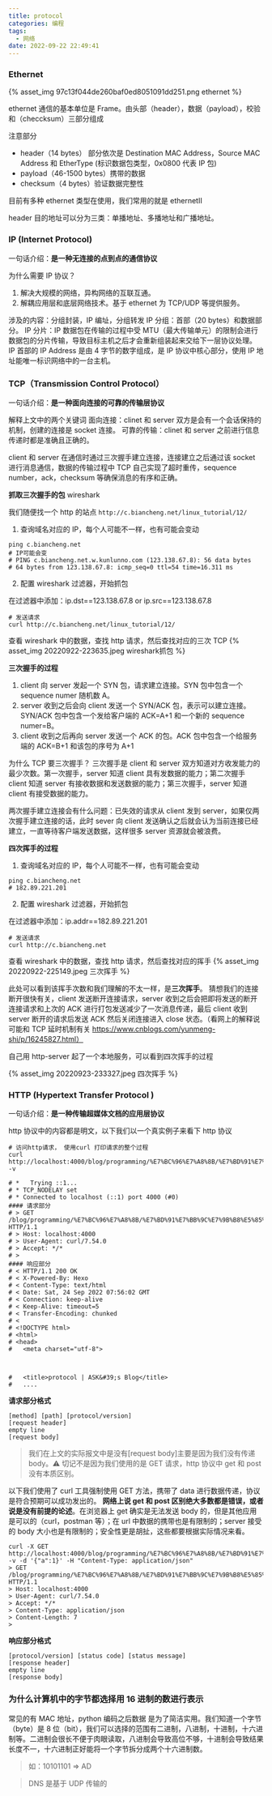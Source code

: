 ```yaml
---
title: protocol
categories: 编程
tags:
  - 网络
date: 2022-09-22 22:49:41
---
```


<!-- TODO 网卡数据 -->

### Ethernet

{% asset_img 97c13f044de260baf0ed8051091dd251.png ethernet %}

ethernet 通信的基本单位是 Frame。由头部（header），数据（payload），校验和（checcksum）三部分组成

注意部分

- header（14 bytes） 部分依次是 Destination MAC Address，Source MAC Address 和 EtherType (标识数据包类型，0x0800 代表 IP 包)
- payload（46-1500 bytes）携带的数据
- checksum（4 bytes）验证数据完整性

目前有多种 ethernet 类型在使用，我们常用的就是 ethernetII

header 目的地址可以分为三类：单播地址、多播地址和广播地址。

<!-- TODO arp -->

### IP (Internet Protocol)

一句话介绍：**是一种无连接的点到点的通信协议**

为什么需要 IP 协议？

1. 解决大规模的网络，异构网络的互联互通。
2. 解耦应用层和底层网络技术。基于 ethernet 为 TCP/UDP 等提供服务。

涉及的内容：分组封装，IP 编址，分组转发
IP 分组：首部（20 bytes）和数据部分。
IP 分片：IP 数据包在传输的过程中受 MTU（最大传输单元）的限制会进行数据包的分片传输，导致目标主机之后才会重新组装起来交给下一层协议处理。
IP 首部的 IP Address 是由 4 字节的数字组成，是 IP 协议中核心部分，使用 IP 地址能唯一标识网络中的一台主机。

### TCP（Transmission Control Protocol）

一句话介绍：**是一种面向连接的可靠的传输层协议**

解释上文中的两个关键词
面向连接：clinet 和 server 双方是会有一个会话保持的机制，创建的连接是 socket 连接。
可靠的传输：clinet 和 server 之前进行信息传递时都是准确且正确的。

client 和 server 在通信时通过三次握手建立连接，连接建立之后通过该 socket 进行消息通信，数据的传输过程中 TCP 自己实现了超时重传，sequence number，ack，checksum 等确保消息的有序和正确。

**抓取三次握手的包** wireshark

我们随便找一个 http 的站点 `http://c.biancheng.net/linux_tutorial/12/`

1. 查询域名对应的 IP，每个人可能不一样，也有可能会变动

```shell
ping c.biancheng.net
# IP可能会变
# PING c.biancheng.net.w.kunlunno.com (123.138.67.8): 56 data bytes
# 64 bytes from 123.138.67.8: icmp_seq=0 ttl=54 time=16.311 ms
```

2. 配置 wireshark 过滤器，开始抓包

在过滤器中添加：ip.dst==123.138.67.8 or ip.src==123.138.67.8

```shell
# 发送请求
curl http://c.biancheng.net/linux_tutorial/12/
```

查看 wireshark 中的数据，查找 http 请求，然后查找对应的三次 TCP
{% asset_img 20220922-223635.jpeg wireshark抓包 %}


**三次握手的过程**

1. client 向 server 发起一个 SYN 包，请求建立连接。SYN 包中包含一个 sequence numer 随机数 A。
2. server 收到之后会向 client 发送一个 SYN/ACK 包，表示可以建立连接。SYN/ACK 包中包含一个发给客户端的 ACK=A+1 和一个新的 sequence numer=B。
3. client 收到之后再向 server 发送一个 ACK 的包。ACK 包中包含一个给服务端的 ACK=B+1 和该包的序号为 A+1

为什么 TCP 要三次握手？
三次握手是 client 和 server 双方知道对方收发能力的最少次数。第一次握手，server 知道 client 具有发数据的能力；第二次握手 client 知道 server 有接收数据和发送数据的能力；第三次握手，server 知道 client 有接受数据的能力。

两次握手建立连接会有什么问题：已失效的请求从 client 发到 server，如果仅两次握手建立连接的话，此时 sever 向 client 发送确认之后就会认为当前连接已经建立，一直等待客户端发送数据，这样很多 server 资源就会被浪费。

**四次挥手的过程**

1. 查询域名对应的 IP，每个人可能不一样，也有可能会变动

```shell
ping c.biancheng.net
# 182.89.221.201
```

2. 配置 wireshark 过滤器，开始抓包

在过滤器中添加：ip.addr==182.89.221.201

```shell
# 发送请求
curl http://c.biancheng.net
```

查看 wireshark 中的数据，查找 http 请求，然后查找对应的挥手
{% asset_img 20220922-225149.jpeg 三次挥手 %}

此处可以看到该挥手次数和我们理解的不太一样，是**三次挥手**。
猜想我们的连接断开很快有关，client 发送断开连接请求，server 收到之后会把即将发送的断开连接请求和上次的 ACK 进行打包发送减少了一次消息传递，最后 client 收到 server 断开的请求后发送 ACK 然后关闭连接进入 close 状态。（看网上的解释说可能和 TCP 延时机制有关 https://www.cnblogs.com/yunmeng-shi/p/16245827.html）

自己用 http-server 起了一个本地服务，可以看到四次挥手的过程

{% asset_img 20220923-233327.jpeg 四次挥手 %}

### HTTP (Hypertext Transfer Protocol )

一句话介绍：**是一种传输超媒体文档的应用层协议**

http 协议中的内容都是明文，以下我们以一个真实例子来看下 http 协议

```shell
# 访问http请求， 使用curl 打印请求的整个过程
curl http://localhost:4000/blog/programming/%E7%BC%96%E7%A8%8B/%E7%BD%91%E7%BB%9C%E7%9B%B8%E5%85%B3/protocol/ -v

# *   Trying ::1...
# * TCP_NODELAY set
# * Connected to localhost (::1) port 4000 (#0)
#### 请求部分
# > GET /blog/programming/%E7%BC%96%E7%A8%8B/%E7%BD%91%E7%BB%9C%E7%9B%B8%E5%85%B3/protocol/ HTTP/1.1
# > Host: localhost:4000
# > User-Agent: curl/7.54.0
# > Accept: */*
# >
#### 响应部分
# < HTTP/1.1 200 OK
# < X-Powered-By: Hexo
# < Content-Type: text/html
# < Date: Sat, 24 Sep 2022 07:56:02 GMT
# < Connection: keep-alive
# < Keep-Alive: timeout=5
# < Transfer-Encoding: chunked
# <
# <!DOCTYPE html>
# <html>
# <head>
#   <meta charset="utf-8">



#   <title>protocol | ASK&#39;s Blog</title>
#   ....
```

**请求部分格式**

```
[method] [path] [protocol/version]
[request header]
empty line
[request body]
```

> 我们在上文的实际报文中是没有[request body]主要是因为我们没有传递 body。⚠️ 切记不是因为我们使用的是 GET 请求，http 协议中 get 和 post 没有本质区别。

以下我们使用了 curl 工具强制使用 GET 方法，携带了 data 进行数据传递，协议是符合预期可以成功发出的。
**网络上说 get 和 post 区别绝大多数都是错误，或者说是没有前提的论述**。在浏览器上 get 确实是无法发送 body 的，但是其他应用是可以的（curl，postman 等）；在 url 中数据的携带也是有限制的；server 接受的 body 大小也是有限制的；安全性更是胡扯，这些都要根据实际情况来看。

```shell
curl -X GET http://localhost:4000/blog/programming/%E7%BC%96%E7%A8%8B/%E7%BD%91%E7%BB%9C%E7%9B%B8%E5%85%B3/protocol/ -v -d '{"a":1}' -H "Content-Type: application/json"
> GET /blog/programming/%E7%BC%96%E7%A8%8B/%E7%BD%91%E7%BB%9C%E7%9B%B8%E5%85%B3/protocol/ HTTP/1.1
> Host: localhost:4000
> User-Agent: curl/7.54.0
> Accept: */*
> Content-Type: application/json
> Content-Length: 7
>
```

**响应部分格式**

```
[protocol/version] [status code] [status message]
[response header]
empty line
[response body]
```

<!-- TODO HTTPS -->


### 为什么计算机中的字节都选择用 16 进制的数进行表示

常见的有 MAC 地址，python 编码之后数据
是为了简洁实用。我们知道一个字节（byte）是 8 位（bit），我们可以选择的范围有二进制，八进制，十进制，十六进制等。二进制会很长不便于肉眼读取，八进制会导致高位不够，十进制会导致结果长度不一，十六进制正好能将一个字节拆分成两个十六进制数。

> 如：10101101 => AD

> DNS 是基于 UDP 传输的
